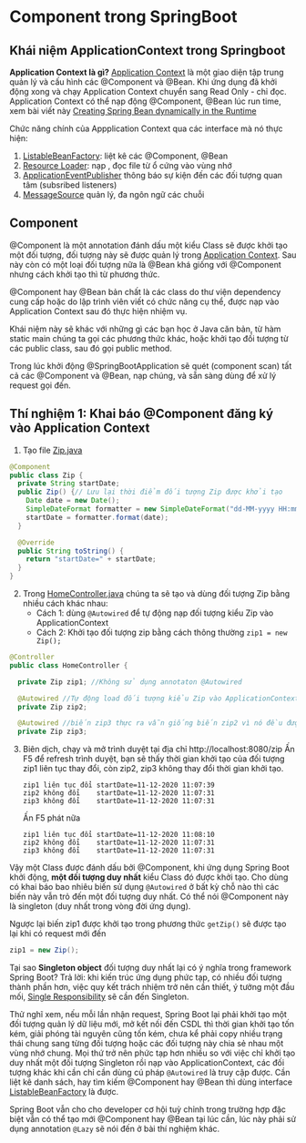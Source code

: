 # Component trong SpringBoot

## Khái niệm ApplicationContext trong Springboot

**Application Context là gì?**
[Application Context](https://docs.spring.io/spring-framework/docs/current/javadoc-api/org/springframework/context/ApplicationContext.html) là một giao diện tập trung quản lý và cấu hình các @Component và @Bean. Khi ứng dụng đã khởi động xong và
chạy Application Context chuyển sang Read Only - chỉ đọc. Application Context có thể nạp động @Component, @Bean lúc run time, xem bài viết này [Creating Spring Bean dynamically in the Runtime](https://lofidewanto.medium.com/creating-spring-bean-dynamically-in-the-runtime-d9e32c41d286)

Chức năng chính của Appplication Context qua các interface mà nó thực hiện:

1. [ListableBeanFactory](https://docs.spring.io/spring-framework/docs/current/javadoc-api/org/springframework/beans/factory/ListableBeanFactory.html): liệt kê các @Component, @Bean
2. [Resource Loader](https://docs.spring.io/spring-framework/docs/current/javadoc-api/org/springframework/core/io/ResourceLoader.html): nạp , đọc file từ ổ cứng vào vùng nhớ
3. [ApplicationEventPublisher](https://docs.spring.io/spring-framework/docs/current/javadoc-api/org/springframework/context/ApplicationEventPublisher.html) thông báo sự kiện đến các đối tượng quan tâm (subsribed listeners)
4. [MessageSource](https://docs.spring.io/spring-framework/docs/current/javadoc-api/org/springframework/context/MessageSource.html) quản lý, đa ngôn ngữ các chuỗi

## Component

@Component là một annotation đánh dấu một kiểu Class sẽ được khởi tạo một đối tượng, đối tượng này sẽ được quản lý trong [Application Context](https://docs.spring.io/spring-framework/docs/current/javadoc-api/org/springframework/context/ApplicationContext.html). Sau này còn có một loại đối tượng nữa là @Bean khá giống với @Component nhưng cách khởi tạo thì từ phương thức.

@Component hay @Bean bản chất là các class do thư viện dependency cung cấp hoặc do lập trình viên viết
có chức năng cụ thể, được nạp vào Application Context sau đó thực hiện nhiệm vụ.

Khái niệm này sẽ khác với những gì các bạn học ở Java căn bản, từ hàm static main chúng ta gọi các phương thức khác, hoặc khởi tạo đối tượng từ các public class, sau đó gọi public method.

Trong lúc khởi động @SpringBootApplication sẽ quét (component scan) tất cả các @Component và @Bean, nạp chúng, và sẵn sàng dùng để xử lý request gọi đến.

## Thí nghiệm 1: Khai báo @Component đăng ký vào Application Context

1. Tạo file [Zip.java](src/main/java/vn/techmaster/demobean/component/Zip.java)

```java
@Component
public class Zip {
  private String startDate;
  public Zip() {// Lưu lại thời điểm đối tượng Zip được khởi tạo
    Date date = new Date();
    SimpleDateFormat formatter = new SimpleDateFormat("dd-MM-yyyy HH:mm:ss");
    startDate = formatter.format(date);
  }

  @Override
  public String toString() {
    return "startDate=" + startDate;
  }
}
```

2. Trong [HomeController.java](src/main/java/vn/techmaster/demobean/controller/HomeController.java) chúng ta sẽ tạo và dùng đối tượng Zip bằng nhiều cách khác nhau:
   - Cách 1: dùng `@Autowired` để tự động nạp đối tượng kiểu Zip vào ApplicationContext
   - Cách 2: Khởi tạo đối tượng zip bằng cách thông thường `zip1 = new Zip();`

```java
@Controller
public class HomeController {

  private Zip zip1; //Không sử dụng annotaton @Autowired

  @Autowired //Tự động load đối tượng kiểu Zip vào ApplicationContext
  private Zip zip2;

  @Autowired //biến zip3 thực ra vẫn giống biến zip2 vì nó đều được là 1 đối tượng duy nhất trong ApplicationContext
  private Zip zip3;
```

3. Biên dịch, chạy và mở trình duyệt tại địa chỉ http://localhost:8080/zip
   Ấn F5 để refresh trình duyệt, bạn sẽ thấy thời gian khởi tạo của đối tượng zip1 liên tục thay đổi,
   còn zip2, zip3 không thay đổi thời gian khởi tạo.

   ```
   zip1 liên tục đổi startDate=11-12-2020 11:07:39
   zip2 không đổi    startDate=11-12-2020 11:07:31
   zip3 không đổi    startDate=11-12-2020 11:07:31
   ```

    Ấn F5 phát nữa

   ```
   zip1 liên tục đổi startDate=11-12-2020 11:08:10
   zip2 không đổi    startDate=11-12-2020 11:07:31
   zip3 không đổi    startDate=11-12-2020 11:07:31
   ```

Vậy một Class được đánh dấu bởi @Component, khi ứng dụng Spring Boot khởi động, **một đối tượng duy nhất** kiểu Class đó được khởi tạo. Cho dùng có khai báo bao nhiêu biến sử dụng ```@Autowired``` ở bất kỳ chỗ nào thì các biến này vẫn trỏ đến một đối tượng duy nhất. Có thể nói @Component này là singleton (duy nhất trong vòng đời ứng dụng).

Ngược lại biến zip1 được khởi tạo trong phương thức ```getZip()``` sẽ được tạo lại khi có request mới đến
```java
zip1 = new Zip();
```

Tại sao **Singleton object** đối tượng duy nhất lại có ý nghĩa trong framework Spring Boot?
Trả lời: khi kiến trúc ứng dụng phức tạp, có nhiều đối tượng thành phần hơn, việc quy kết trách nhiệm trở nên cần thiết, ý tưởng một đầu mối, [Single Responsibility](https://nhungdongcodevui.com/2017/03/18/solid-la-gi-nguyen-tac-1-don-nhiem-single-responsibility-principle/) sẽ cần đến Singleton.

 Thử nghĩ xem, nếu mỗi lần nhận request, Spring Boot lại phải khởi tạo một đối tượng quản lý dữ liệu mới, mở kết nối đến CSDL thì thời gian khởi tạo tốn kém, giải phóng tài nguyên cũng tốn kém, chưa kể phải copy nhiều trạng thái chung sang từng đối tượng hoặc các đối tượng này chia sẻ nhau một vùng nhớ chung. Mọi thứ trở nên phức tạp hơn nhiều so với việc chỉ khởi tạo duy nhất một đối tượng Singleton rồi nạp vào ApplicationContext, các đối tượng khác khi cần chỉ cần dùng cú pháp ```@Autowired``` là truy cập được. Cần liệt kê danh sách, hay tìm kiếm @Component hay @Bean thì dùng interface
[ListableBeanFactory](https://docs.spring.io/spring-framework/docs/current/javadoc-api/org/springframework/beans/factory/ListableBeanFactory.html) là được.

Spring Boot vẫn cho cho developer cơ hội tuỳ chỉnh trong trường hợp đặc biệt vẫn có thể tạo mới @Component hay @Bean tại lúc cần, lúc này phải sử dụng annotation ```@Lazy``` sẽ nói đến ở bài thí nghiệm khác.



